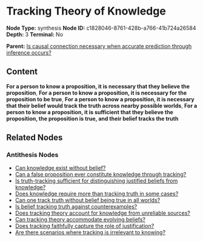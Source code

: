 # Tracking Theory of Knowledge

**Node Type:** synthesis
**Node ID:** c1828046-8761-428b-a766-41b724a26584
**Depth:** 3
**Terminal:** No

**Parent:** [Is causal connection necessary when accurate prediction through inference occurs?](is-causal-connection-necessary-when-accurate-prediction-through-inference-occurs-antithesis-de1b36a6-6642-4d4d-85af-c7508acb5432.md)

## Content

**For a person to know a proposition, it is necessary that they believe the proposition**, **For a person to know a proposition, it is necessary for the proposition to be true**, **For a person to know a proposition, it is necessary that their belief would track the truth across nearby possible worlds**, **For a person to know a proposition, it is sufficient that they believe the proposition, the proposition is true, and their belief tracks the truth**

## Related Nodes

### Antithesis Nodes

- [Can knowledge exist without belief?](can-knowledge-exist-without-belief-antithesis-67bf3ab0-c18f-4817-a5d1-8aa2a2f3c59d.md)
- [Can a false proposition ever constitute knowledge through tracking?](can-a-false-proposition-ever-constitute-knowledge-through-tracking-antithesis-5d41293d-ce2e-4017-aa0a-e8aebe9e3d66.md)
- [Is truth-tracking sufficient for distinguishing justified beliefs from knowledge?](is-truth-tracking-sufficient-for-distinguishing-justified-beliefs-from-knowledge-antithesis-5eff6488-b6ff-432e-8dc8-55a89ef4b169.md)
- [Does knowledge require more than tracking truth in some cases?](does-knowledge-require-more-than-tracking-truth-in-some-cases-antithesis-485f8cfc-01c8-42fd-87e8-002b2e7edc94.md)
- [Can one track truth without belief being true in all worlds?](can-one-track-truth-without-belief-being-true-in-all-worlds-antithesis-0ac424ad-5ee7-418d-b687-fff1e89cca3a.md)
- [Is belief tracking truth against counterexamples?](is-belief-tracking-truth-against-counterexamples-antithesis-c48c943b-e721-4965-9d3d-4fb2a7c447ad.md)
- [Does tracking theory account for knowledge from unreliable sources?](does-tracking-theory-account-for-knowledge-from-unreliable-sources-antithesis-85d779a9-1376-4587-a495-baa9cc7b5a04.md)
- [Can tracking theory accommodate evolving beliefs?](can-tracking-theory-accommodate-evolving-beliefs-antithesis-7c78de2e-c64e-4876-8c75-20a226ca998e.md)
- [Does tracking faithfully capture the role of justification?](does-tracking-faithfully-capture-the-role-of-justification-antithesis-1a7b5e48-382c-4b67-994f-fc8c3535719f.md)
- [Are there scenarios where tracking is irrelevant to knowing?](are-there-scenarios-where-tracking-is-irrelevant-to-knowing-antithesis-c214848c-d8b1-426d-ae7e-8aa741fe4cd4.md)
